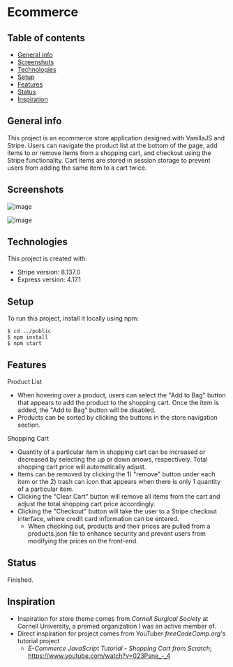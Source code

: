 # Ecommerce

## Table of contents
* [General info](#general-info)
* [Screenshots](#screenshots)
* [Technologies](#technologies)
* [Setup](#setup)
* [Features](#features)
* [Status](#status)
* [Inspiration](#inspiration)

## General info
This project is an ecommerce store application designed with VanillaJS and Stripe. Users can navigate the product list at the bottom of the page, add items to or remove items from a shopping cart, and checkout using the Stripe functionality. Cart items are stored in session storage to prevent users from adding the same item to a cart twice. 

## Screenshots
![image](https://user-images.githubusercontent.com/73217609/116842352-26883380-ab91-11eb-96e1-0b8d4536965e.png)

![image](https://user-images.githubusercontent.com/73217609/116842449-75ce6400-ab91-11eb-89ce-d92aea234590.png)

## Technologies
This project is created with:
* Stripe version: 8.137.0
* Express version: 4.17.1
	
## Setup
To run this project, install it locally using npm:

```
$ cd ../public
$ npm install
$ npm start
```

## Features
Product List
* When hovering over a product, users can select the "Add to Bag" button that appears to add the product to the shopping cart. Once the item is added, the "Add to Bag" button will be disabled.
* Products can be sorted by clicking the buttons in the store navigation section.

Shopping Cart
* Quantity of a particular item in shopping cart can be increased or decreased by selecting the up or down arrows, respectively. Total shopping cart price will automatically adjust.
* Items can be removed by clicking the 1) "remove" button under each item or the 2) trash can icon that appears when there is only 1 quantity of a particular item. 
* Clicking the "Clear Cart" button will remove all items from the cart and adjust the total shopping cart price accordingly. 
* Clicking the "Checkout" button will take the user to a Stripe checkout interface, where credit card information can be entered. 
  * When checking out, products and their prices are pulled from a products.json file to enhance security and prevent users from modifying the prices on the front-end.   

## Status
Finished.

## Inspiration
* Inspiration for store theme comes from *Cornell Surgical Society* at Cornell University, a premed organization I was an active member of. 
* Direct inspiration for project comes from YouTuber *freeCodeCamp.org*'s tutorial project
  * *E-Commerce JavaScript Tutorial - Shopping Cart from Scratch*; https://www.youtube.com/watch?v=023Psne_-_4  
